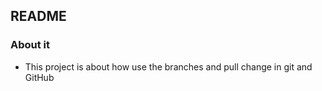## README

### About it
- This project is about how use the branches and pull change in git and GitHub
